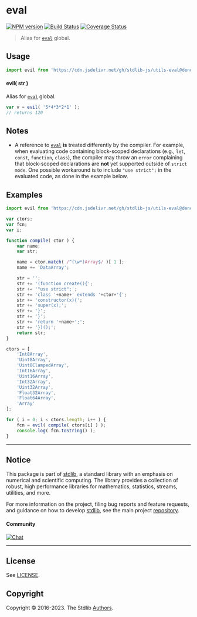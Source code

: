 <!--

@license Apache-2.0

Copyright (c) 2018 The Stdlib Authors.

Licensed under the Apache License, Version 2.0 (the "License");
you may not use this file except in compliance with the License.
You may obtain a copy of the License at

   http://www.apache.org/licenses/LICENSE-2.0

Unless required by applicable law or agreed to in writing, software
distributed under the License is distributed on an "AS IS" BASIS,
WITHOUT WARRANTIES OR CONDITIONS OF ANY KIND, either express or implied.
See the License for the specific language governing permissions and
limitations under the License.

-->

# eval

[![NPM version][npm-image]][npm-url] [![Build Status][test-image]][test-url] [![Coverage Status][coverage-image]][coverage-url] <!-- [![dependencies][dependencies-image]][dependencies-url] -->

> Alias for [`eval`][mdn-eval] global.



<section class="usage">

## Usage

```javascript
import evil from 'https://cdn.jsdelivr.net/gh/stdlib-js/utils-eval@deno/mod.js';
```

#### evil( str )

Alias for [`eval`][mdn-eval] global.

```javascript
var v = evil( '5*4*3*2*1' );
// returns 120
```

</section>

<!-- /.usage -->

<section class="notes">

## Notes

-   A reference to [`eval`][mdn-eval] **is** treated differently by the compiler. For example, when evaluating code containing block-scoped declarations (e.g., `let`, `const`, `function`, `class`), the compiler may throw an `error` complaining that block-scoped declarations are **not** yet supported outside of `strict mode`. One possible workaround is to include `"use strict";` in the evaluated code, as done in the example below.

</section>

<!-- /.notes -->

<section class="examples">

## Examples

<!-- eslint no-undef: "error" -->

```javascript
import evil from 'https://cdn.jsdelivr.net/gh/stdlib-js/utils-eval@deno/mod.js';

var ctors;
var fcn;
var i;

function compile( ctor ) {
    var name;
    var str;

    name = ctor.match( /^(\w*)Array$/ )[ 1 ];
    name += 'DataArray';

    str = '';
    str += '(function create(){';
    str += '"use strict";';
    str += 'class '+name+' extends '+ctor+'{';
    str += 'constructor(x){';
    str += 'super(x);';
    str += '}';
    str += '}';
    str += 'return '+name+';';
    str += '})();';
    return str;
}

ctors = [
    'Int8Array',
    'Uint8Array',
    'Uint8ClampedArray',
    'Int16Array',
    'Uint16Array',
    'Int32Array',
    'Uint32Array',
    'Float32Array',
    'Float64Array',
    'Array'
];

for ( i = 0; i < ctors.length; i++ ) {
    fcn = evil( compile( ctors[i] ) );
    console.log( fcn.toString() );
}
```

</section>

<!-- /.examples -->



<!-- Section for related `stdlib` packages. Do not manually edit this section, as it is automatically populated. -->

<section class="related">

</section>

<!-- /.related -->

<!-- Section for all links. Make sure to keep an empty line after the `section` element and another before the `/section` close. -->


<section class="main-repo" >

* * *

## Notice

This package is part of [stdlib][stdlib], a standard library with an emphasis on numerical and scientific computing. The library provides a collection of robust, high performance libraries for mathematics, statistics, streams, utilities, and more.

For more information on the project, filing bug reports and feature requests, and guidance on how to develop [stdlib][stdlib], see the main project [repository][stdlib].

#### Community

[![Chat][chat-image]][chat-url]

---

## License

See [LICENSE][stdlib-license].


## Copyright

Copyright &copy; 2016-2023. The Stdlib [Authors][stdlib-authors].

</section>

<!-- /.stdlib -->

<!-- Section for all links. Make sure to keep an empty line after the `section` element and another before the `/section` close. -->

<section class="links">

[npm-image]: http://img.shields.io/npm/v/@stdlib/utils-eval.svg
[npm-url]: https://npmjs.org/package/@stdlib/utils-eval

[test-image]: https://github.com/stdlib-js/utils-eval/actions/workflows/test.yml/badge.svg?branch=main
[test-url]: https://github.com/stdlib-js/utils-eval/actions/workflows/test.yml?query=branch:main

[coverage-image]: https://img.shields.io/codecov/c/github/stdlib-js/utils-eval/main.svg
[coverage-url]: https://codecov.io/github/stdlib-js/utils-eval?branch=main

<!--

[dependencies-image]: https://img.shields.io/david/stdlib-js/utils-eval.svg
[dependencies-url]: https://david-dm.org/stdlib-js/utils-eval/main

-->

[chat-image]: https://img.shields.io/gitter/room/stdlib-js/stdlib.svg
[chat-url]: https://gitter.im/stdlib-js/stdlib/

[stdlib]: https://github.com/stdlib-js/stdlib

[stdlib-authors]: https://github.com/stdlib-js/stdlib/graphs/contributors

[cli-section]: https://github.com/stdlib-js/utils-eval#cli
[cli-url]: https://github.com/stdlib-js/utils-eval/tree/cli
[@stdlib/utils-eval]: https://github.com/stdlib-js/utils-eval/tree/main

[umd]: https://github.com/umdjs/umd
[es-module]: https://developer.mozilla.org/en-US/docs/Web/JavaScript/Guide/Modules

[deno-url]: https://github.com/stdlib-js/utils-eval/tree/deno
[umd-url]: https://github.com/stdlib-js/utils-eval/tree/umd
[esm-url]: https://github.com/stdlib-js/utils-eval/tree/esm
[branches-url]: https://github.com/stdlib-js/utils-eval/blob/main/branches.md

[stdlib-license]: https://raw.githubusercontent.com/stdlib-js/utils-eval/main/LICENSE

[mdn-eval]: https://developer.mozilla.org/en-US/docs/Web/JavaScript/Reference/Global_Objects/eval

</section>

<!-- /.links -->
